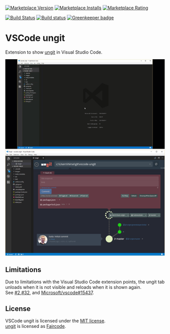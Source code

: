 [![Marketplace Version](https://vsmarketplacebadge.apphb.com/version-short/hirse.vscode-ungit.svg)](https://marketplace.visualstudio.com/items?itemName=Hirse.vscode-ungit)
[![Marketplace Installs](https://vsmarketplacebadge.apphb.com/installs-short/Hirse.vscode-ungit.svg)](https://marketplace.visualstudio.com/items?itemName=Hirse.vscode-ungit)
[![Marketplace Rating](https://vsmarketplacebadge.apphb.com/rating-short/hirse.vscode-ungit.svg)](https://marketplace.visualstudio.com/items?itemName=Hirse.vscode-ungit#review-details)

[![Build Status](https://travis-ci.org/Hirse/vscode-ungit.svg?branch=master)](https://travis-ci.org/Hirse/vscode-ungit)
[![Build status](https://ci.appveyor.com/api/projects/status/52a71gvfeevpequb/branch/master?svg=true)](https://ci.appveyor.com/project/Hirse/vscode-ungit/branch/master)
[![Greenkeeper badge](https://badges.greenkeeper.io/Hirse/vscode-ungit.svg)](https://greenkeeper.io/)

# VSCode ungit
Extension to show [ungit][ungit] in Visual Studio Code.

![Ungit in VSCode as gif](https://raw.githubusercontent.com/Hirse/vscode-ungit/master/screenshots/ungit.gif)
![Ungit in VSCode](https://raw.githubusercontent.com/Hirse/vscode-ungit/master/screenshots/ungit.png)

## Limitations
Due to limitations with the Visual Studio Code extension points, the ungit tab unloads when it is not visible and reloads when it is shown again.  
See [#2](https://github.com/Hirse/vscode-ungit/issues/2),[#32](https://github.com/Hirse/vscode-ungit/issues/32), and [Microsoft/vscode#15437](https://github.com/Microsoft/vscode/issues/15437).

## License
VSCode ungit is licensed under the [MIT license][MIT].  
[ungit][ungit] is licensed as [Faircode][Faircode].


[Faircode]: https://faircode.io/product/Ungit
[MIT]: http://opensource.org/licenses/MIT
[ungit]: https://github.com/FredrikNoren/ungit
